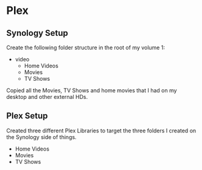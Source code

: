# Plex

## Synology Setup

Create the following folder structure in the root of my volume 1:

- video
  - Home Videos
  - Movies
  - TV Shows

Copied all the Movies, TV Shows and home movies that I had on my desktop and other external HDs.

## Plex Setup

Created three different Plex Libraries to target the three folders I created on the Synology side of things.

- Home Videos
- Movies
- TV Shows